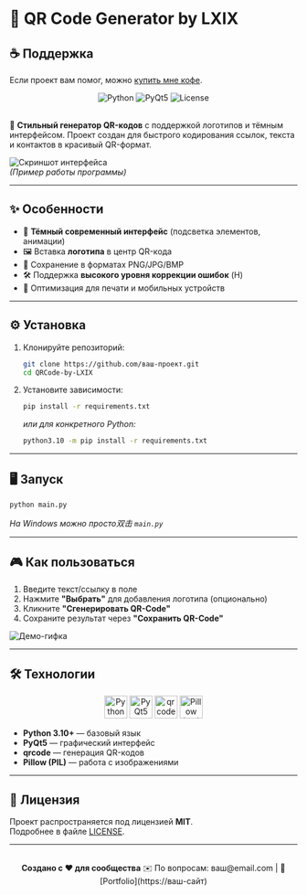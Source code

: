 # 🚀 QR Code Generator by LXIX 
## ☕ Поддержка
Если проект вам помог, можно [купить мне кофе](https://buymeacoffee.com/ваш-ник).

<div align="center">
  <img src="https://img.shields.io/badge/Python-3.10%2B-blue?logo=python" alt="Python">
  <img src="https://img.shields.io/badge/GUI-PyQt5-green?logo=qt" alt="PyQt5">
  <img src="https://img.shields.io/badge/License-MIT-purple" alt="License">
</div>

<br>

🌌 **Стильный генератор QR-кодов** с поддержкой логотипов и тёмным интерфейсом. Проект создан для быстрого кодирования ссылок, текста и контактов в красивый QR-формат.

![Скриншот интерфейса](screenshot.png)  
*(Пример работы программы)*

---

## ✨ Особенности
- 🎨 **Тёмный современный интерфейс** (подсветка элементов, анимации)
- 🖼️ Вставка **логотипа** в центр QR-кода
- 📁 Сохранение в форматах PNG/JPG/BMP
- 🛠️ Поддержка **высокого уровня коррекции ошибок** (H)
- 📱 Оптимизация для печати и мобильных устройств

---

## ⚙️ Установка
1. Клонируйте репозиторий:
   ```bash
   git clone https://github.com/ваш-проект.git
   cd QRCode-by-LXIX
   ```
2. Установите зависимости:
   ```bash
   pip install -r requirements.txt
   ```
   *или для конкретного Python:*
   ```bash
   python3.10 -m pip install -r requirements.txt
   ```

---

## 🖥️ Запуск
```bash
python main.py
```
*На Windows можно просто双击 `main.py`*

---

## 🎮 Как пользоваться
1. Введите текст/ссылку в поле
2. Нажмите **"Выбрать"** для добавления логотипа (опционально)
3. Кликните **"Сгенерировать QR-Code"**
4. Сохраните результат через **"Сохранить QR-Code"**

![Демо-гифка](demo.gif)

---

## 🛠 Технологии
<div align="center">
  <img src="https://img.icons8.com/color/48/000000/python.png" width="40" title="Python">
  <img src="https://img.icons8.com/color/48/000000/qt.png" width="40" title="PyQt5">
  <img src="https://img.icons8.com/ios-filled/50/000000/qr-code.png" width="40" title="qrcode">
  <img src="https://img.icons8.com/color/48/000000/adobe-photoshop.png" width="40" title="Pillow (PIL)">
</div>

- **Python 3.10+** — базовый язык
- **PyQt5** — графический интерфейс
- **qrcode** — генерация QR-кодов
- **Pillow (PIL)** — работа с изображениями

---

## 📜 Лицензия
Проект распространяется под лицензией **MIT**.  
Подробнее в файле [LICENSE](LICENSE).

---

<div align="center">
  <br>
  <strong>Создано с ❤️ для сообщества</strong>  
  ✉️ По вопросам: ваш@email.com | 💼 [Portfolio](https://ваш-сайт)
</div>